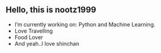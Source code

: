 ## Hello, this is nootz1999
- I’m currently working on: Python and Machine Learning.
- Love Travelling
- Food Lover
- And yeah..I love shinchan
